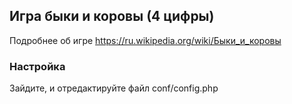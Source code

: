 ## Игра быки и коровы (4 цифры)

Подробнее об игре https://ru.wikipedia.org/wiki/Быки_и_коровы

### Настройка

Зайдите, и отредактируйте файл conf/config.php
